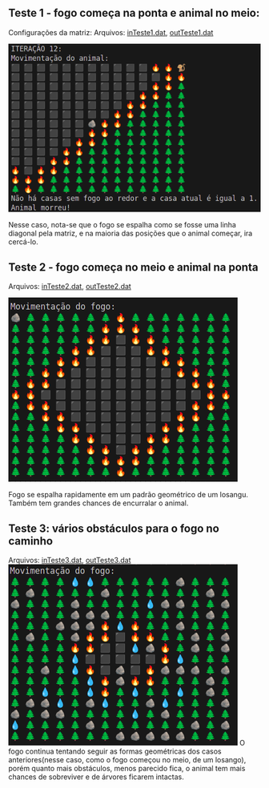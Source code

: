 ## Teste 1 - fogo começa na ponta e animal no meio:

Configurações da matriz:
Arquivos: [inTeste1.dat](../arquivos/inTeste1.dat), [outTeste1.dat](../arquivos/outTeste1.dat)

![Exemplo de imagem](../assets/teste1.png)

Nesse caso, nota-se que o fogo se espalha como se fosse uma linha diagonal pela matriz, e na maioria das posições que o animal começar, ira cercá-lo.

## Teste 2 - fogo começa no meio e animal na ponta

Arquivos: [inTeste2.dat](../arquivos/inTeste2.dat), [outTeste2.dat](../arquivos/outTeste2.dat)

![Exemplo de imagem](../assets/teste2.png)

Fogo se espalha rapidamente em um padrão geométrico de um losangu. Também tem grandes chances de encurralar o animal.

## Teste 3: vários obstáculos para o fogo no caminho

Arquivos: [inTeste3.dat](../arquivos/inTeste3.dat), [outTeste3.dat](../arquivos/outTeste3.dat)
![Exemplo de imagem](../assets/teste3.png)
O fogo continua tentando seguir as formas geométricas dos casos anteriores(nesse caso, como o fogo começou no meio, de um losango), porém quanto mais obstáculos, menos parecido fica, o animal tem mais chances de sobreviver e de árvores ficarem intactas.
